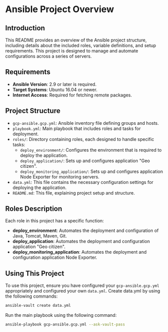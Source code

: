 # Ansible Project Overview

## Introduction
This README provides an overview of the Ansible project structure, including details about the included roles, variable definitions, and setup requirements. This project is designed to manage and automate configurations across a series of servers.

## Requirements
- **Ansible Version**: 2.9 or later is required.
- **Target Systems**: Ubuntu 16.04 or newer.
- **Internet Access**: Required for fetching remote packages.

## Project Structure
- `gcp-ansible.gcp.yml`: Ansible inventory file defining groups and hosts.
- `playbook.yml`: Main playbook that includes roles and tasks for deployment.
- `roles/`: Directory containing roles, each designed to handle specific tasks:
  - `deploy_environment/`: Configures the environment that is required to deploy the application.
  - `deploy_application/`: Sets up and configures application "Geo citizen".
  - `deploy_monitoring_application/`: Sets up and configures application Node Exporter for monitoring servers.
- `data.yml`: This file contains the necessary configuration settings for deploying the application.
- `README.md`: This file, explaining project setup and structure.

## Roles Description
Each role in this project has a specific function:
- **deploy_environment**: Automates the deployment and configuration of Java, Tomcat, Maven, Git.
- **deploy_application**: Automates the deployment and configuration application "Geo citizen".
- **deploy_monitoring_application**: Automates the deployment and configuration application Node Exporter.

## Using This Project
To use this project, ensure you have configured your `gcp-ansible.gcp.yml` appropriately and configured your own `data.yml`. 
Create data.yml by using the following commands:
```bash
ansible-vault create data.yml
```
Run the main playbook using the following command:
```bash
ansible-playbook gcp-ansible.gcp.yml --ask-vault-pass

